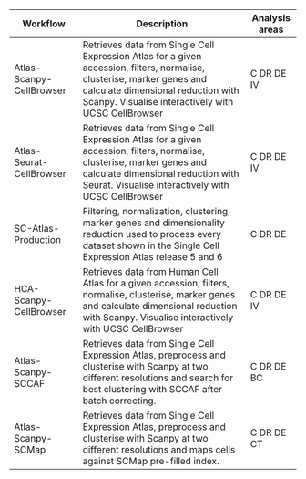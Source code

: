 | Workflow | Description | Analysis areas |
|----------|-------------|----------------|
| Atlas-Scanpy-CellBrowser | Retrieves data from Single Cell Expression Atlas for a given accession, filters, normalise, clusterise, marker genes and calculate dimensional reduction with Scanpy. Visualise interactively with UCSC CellBrowser | C DR DE IV |
| Atlas-Seurat-CellBrowser | Retrieves data from Single Cell Expression Atlas for a given accession, filters, normalise, clusterise, marker genes and calculate dimensional reduction with Seurat. Visualise interactively with UCSC CellBrowser | C DR DE IV |
| SC-Atlas-Production | Filtering, normalization, clustering, marker genes and dimensionality reduction used to process every dataset shown in the Single Cell Expression Atlas release 5 and 6 | C DR DE |
| HCA-Scanpy-CellBrowser | Retrieves data from Human Cell Atlas for a given accession, filters, normalise, clusterise, marker genes and calculate dimensional reduction with Scanpy. Visualise interactively with UCSC CellBrowser | C DR DE IV |
| Atlas-Scanpy-SCCAF | Retrieves data from Single Cell Expression Atlas, preprocess and clusterise with Scanpy at two different resolutions and search for best clustering with SCCAF after batch correcting. | C DR DE BC |
| Atlas-Scanpy-SCMap | Retrieves data from Single Cell Expression Atlas, preprocess and clusterise with Scanpy at two different resolutions and maps cells against SCMap pre-filled index. | C DR DE CT |
